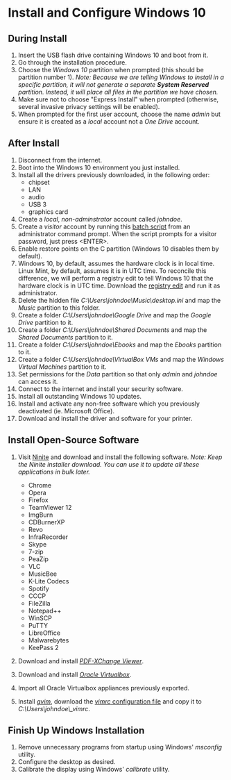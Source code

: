 # Install and Configure Windows 10

## During Install

1. Insert the USB flash drive containing Windows 10 and boot from it.
1. Go through the installation procedure.
1. Choose the *Windows 10* partition when prompted (this should be partition number 1). 
 *Note: Because we are telling Windows to install in a specific partition, it will not generate
a separate **System Reserved** partition. Instead, it will place all files in the partition we
have chosen.*
1. Make sure not to choose "Express Install" when prompted (otherwise, several invasive privacy settings will be enabled).
1.  When prompted for the first user account, choose the name *admin* but ensure it is created as a *local* account not a *One Drive* account.

## After Install

1. Disconnect from the internet.
1. Boot into the Windows 10 environment you just installed.
1. Install all the drivers previously downloaded, in the following order:
    * chipset
    * LAN
    * audio
    * USB 3
    * graphics card
1. Create a *local*, *non-adminstrator* account called *johndoe*.
1. Create a *visitor* account by running this [batch script](https://ashgupta1971.github.io/DualBootLinuxMint/Common/create-visitor-account.bat "Visitor account creation script")
 from an administrator command prompt. When the script prompts for a visitor password, just press <ENTER\>.
1. Enable restore points on the C partition (Windows 10 disables them by default).
1. Windows 10, by default, assumes the hardware clock is in local time. Linux Mint, by default, assumes it is in UTC time. To reconcile
 this difference, we will perform a registry edit to tell Windows 10 that the hardware clock is in UTC time. Download the
 [registry edit](https://ashgupta1971.github.io/DualBootLinuxMint/Common/WinSetTimeStandard.reg "Registry Edit - Set Time to UTC") 
 and run it as administrator.
1. Delete the hidden file *C:\Users\johndoe\Music\desktop.ini* and map the *Music* partition to this folder.
1. Create a folder *C:\Users\johndoe\Google Drive* and map the *Google Drive* partition to it.
1. Create a folder *C:\Users\johndoe\Shared Documents* and map the *Shared Documents* partition to it.
1. Create a folder *C:\Users\johndoe\Ebooks* and map the *Ebooks* partition to it.
1. Create a folder *C:\Users\johndoe\VirtualBox VMs* and map the *Windows Virtual Machines* partition to it.
1. Set permissions for the *Data* partition so that only *admin* and *johndoe* can access it.
1. Connect to the internet and install your security software.
1. Install all outstanding Windows 10 updates.
1. Install and activate any non-free software which you previously deactivated (ie. Microsoft Office).
1. Download and install the driver and software for your printer.

## Install Open-Source Software

1. Visit [Ninite](https://ninite.com/ "Ninite") and download and install the following software.
 *Note: Keep the Ninite installer download. You can use it to update all these applications
in bulk later.*

    * Chrome
    * Opera
    * Firefox
    * TeamViewer 12
    * ImgBurn
    * CDBurnerXP
    * Revo
    * InfraRecorder
    * Skype
    * 7-zip
    * PeaZip
    * VLC
    * MusicBee
    * K-Lite Codecs
    * Spotify
    * CCCP
    * FileZilla
    * Notepad++
    * WinSCP
    * PuTTY
    * LibreOffice
    * Malwarebytes
    * KeePass 2

1. Download and install [*PDF-XChange Viewer*](https://www.tracker-software.com/product/pdf-xchange-viewer "PDF-XChange Viewer").
1. Download and install [*Oracle Virtualbox*](http://www.oracle.com/technetwork/server-storage/virtualbox/downloads/index.html "Oracle Virtualbox").
1. Import all Oracle Virtualbox appliances previously exported.
1. Install [*gvim*](http://www.vim.org), download the 
[*vimrc* configuration file](https://github.com/ashgupta1971/dotfiles/blob/master/vim/.vimrc ".vimrc") and copy it to *C:\Users\johndoe\\_vimrc*.

## Finish Up Windows Installation

1. Remove unnecessary programs from startup using Windows' *msconfig* utility.
1. Configure the desktop as desired.
1. Calibrate the display using Windows' *calibrate* utility.
